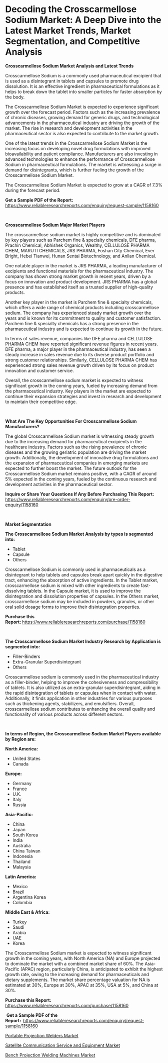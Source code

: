 <p><h1>Decoding the Crosscarmellose Sodium Market: A Deep Dive into the Latest Market Trends, Market Segmentation, and Competitive Analysis</h1></p><p><strong>Crosscarmellose Sodium Market Analysis and Latest Trends</strong></p>
<p><p>Crosscarmellose Sodium is a commonly used pharmaceutical excipient that is used as a disintegrant in tablets and capsules to promote drug dissolution. It is an effective ingredient in pharmaceutical formulations as it helps to break down the tablet into smaller particles for faster absorption by the body.</p><p>The Crosscarmellose Sodium Market is expected to experience significant growth over the forecast period. Factors such as the increasing prevalence of chronic diseases, growing demand for generic drugs, and technological advancements in the pharmaceutical industry are driving the growth of the market. The rise in research and development activities in the pharmaceutical sector is also expected to contribute to the market growth.</p><p>One of the latest trends in the Crosscarmellose Sodium Market is the increasing focus on developing novel drug formulations with improved bioavailability and patient compliance. Manufacturers are also investing in advanced technologies to enhance the performance of Crosscarmellose Sodium in pharmaceutical formulations. The market is witnessing a surge in demand for disintegrants, which is further fueling the growth of the Crosscarmellose Sodium Market.</p><p>The Crosscarmellose Sodium Market is expected to grow at a CAGR of 7.3% during the forecast period.</p></p>
<p><strong>Get a Sample PDF of the Report:&nbsp;</strong> <a href="https://www.reliableresearchreports.com/enquiry/request-sample/1158160">https://www.reliableresearchreports.com/enquiry/request-sample/1158160</a></p>
<p>&nbsp;</p>
<p><strong>Crosscarmellose Sodium Major Market Players</strong></p>
<p><p>The crosscarmellose sodium market is highly competitive and is dominated by key players such as Parchem fine & specialty chemicals, DFE pharma, Prachin Chemical, Abhishek Organics, Wealthy, CELLULOSE PHARMA CHEM, MARUTI CHEMICALS, JRS PHARMA, Foshan City Chemical, Ever Bright, Hebei Tianwei, Hunan Sentai Biotechnology, and Anllan Chemical.</p><p>One notable player in the market is JRS PHARMA, a leading manufacturer of excipients and functional materials for the pharmaceutical industry. The company has shown strong market growth in recent years, driven by a focus on innovation and product development. JRS PHARMA has a global presence and has established itself as a trusted supplier of high-quality products.</p><p>Another key player in the market is Parchem fine & specialty chemicals, which offers a wide range of chemical products including crosscarmellose sodium. The company has experienced steady market growth over the years and is known for its commitment to quality and customer satisfaction. Parchem fine & specialty chemicals has a strong presence in the pharmaceutical industry and is expected to continue its growth in the future.</p><p>In terms of sales revenue, companies like DFE pharma and CELLULOSE PHARMA CHEM have reported significant revenue figures in recent years. DFE pharma, a major player in the pharmaceutical industry, has seen a steady increase in sales revenue due to its diverse product portfolio and strong customer relationships. Similarly, CELLULOSE PHARMA CHEM has experienced strong sales revenue growth driven by its focus on product innovation and customer service.</p><p>Overall, the crosscarmellose sodium market is expected to witness significant growth in the coming years, fueled by increasing demand from the pharmaceutical industry. Key players in the market are expected to continue their expansion strategies and invest in research and development to maintain their competitive edge.</p></p>
<p>&nbsp;</p>
<p><strong>What Are The Key Opportunities For Crosscarmellose Sodium Manufacturers?</strong></p>
<p><p>The global Crosscarmellose Sodium market is witnessing steady growth due to the increasing demand for pharmaceutical excipients in the healthcare industry. Factors such as the rising prevalence of chronic diseases and the growing geriatric population are driving the market growth. Additionally, the development of innovative drug formulations and the expansion of pharmaceutical companies in emerging markets are expected to further boost the market. The future outlook for the Crosscarmellose Sodium market remains positive, with a CAGR of around 5% expected in the coming years, fueled by the continuous research and development activities in the pharmaceutical sector.</p></p>
<p><strong>Inquire or Share Your Questions If Any Before Purchasing This Report:</strong> <a href="https://www.reliableresearchreports.com/enquiry/pre-order-enquiry/1158160">https://www.reliableresearchreports.com/enquiry/pre-order-enquiry/1158160</a></p>
<p>&nbsp;</p>
<p><strong>Market Segmentation</strong></p>
<p><strong>The Crosscarmellose Sodium Market Analysis by types is segmented into:</strong></p>
<p><ul><li>Tablet</li><li>Capsule</li><li>Others</li></ul></p>
<p><p>Crosscarmellose Sodium is commonly used in pharmaceuticals as a disintegrant to help tablets and capsules break apart quickly in the digestive tract, enhancing the absorption of active ingredients. In the Tablet market, crosscarmellose sodium is mixed with other ingredients to create fast-dissolving tablets. In the Capsule market, it is used to improve the disintegration and dissolution properties of capsules. In the Others market, crosscarmellose sodium may be included in powders, granules, or other oral solid dosage forms to improve their disintegration properties.</p></p>
<p><strong>Purchase this Report:&nbsp;</strong><a href="https://www.reliableresearchreports.com/purchase/1158160">https://www.reliableresearchreports.com/purchase/1158160</a></p>
<p>&nbsp;</p>
<p><strong>The Crosscarmellose Sodium Market Industry Research by Application is segmented into:</strong></p>
<p><ul><li>Filler-Binders</li><li>Extra-Granular Superdisintegrant</li><li>Others</li></ul></p>
<p><p>Crosscarmellose sodium is commonly used in the pharmaceutical industry as a filler-binder, helping to improve the cohesiveness and compressibility of tablets. It is also utilized as an extra-granular superdisintegrant, aiding in the rapid disintegration of tablets or capsules when in contact with water. Additionally, it finds application in other industries for various purposes such as thickening agents, stabilizers, and emulsifiers. Overall, crosscarmellose sodium contributes to enhancing the overall quality and functionality of various products across different sectors.</p></p>
<p>&nbsp;</p>
<p><strong>In terms of Region, the Crosscarmellose Sodium Market Players available by Region are:</strong></p>
<p>
    <p> <strong> North America: </strong>
        <ul>
            <li>United States</li>
            <li>Canada</li>
        </ul>
        </p> 
    <p> <strong> Europe: </strong>
        <ul>
            <li>Germany</li>
            <li>France</li>
            <li>U.K.</li>
            <li>Italy</li>
            <li>Russia</li>
        </ul>
        </p> 
    <p> <strong> Asia-Pacific: </strong>
        <ul>
            <li>China</li>
            <li>Japan</li>
            <li>South Korea</li>
            <li>India</li>
            <li>Australia</li>
            <li>China Taiwan</li>
            <li>Indonesia</li>
            <li>Thailand</li>
            <li>Malaysia</li>
        </ul>
        </p> 
    <p> <strong> Latin America: </strong>
        <ul>
            <li>Mexico</li>
            <li>Brazil</li>
            <li>Argentina Korea</li>
            <li>Colombia</li>
        </ul>
        </p> 
    <p> <strong> Middle East & Africa: </strong>
        <ul>
            <li>Turkey</li>
            <li>Saudi</li>
            <li>Arabia</li>
            <li>UAE</li>
            <li>Korea</li>
        </ul>
    </p>
    </p>
<p><p>The Crosscarmellose Sodium market is expected to witness significant growth in the coming years, with North America (NA) and Europe projected to dominate the market with a combined market share of 60%. The Asia-Pacific (APAC) region, particularly China, is anticipated to exhibit the highest growth rate, owing to the increasing demand for pharmaceuticals and dietary supplements. The market share percentage valuation for NA is estimated at 30%, Europe at 30%, APAC at 35%, USA at 5%, and China at 30%.</p></p>
<p><strong>Purchase this Report: </strong><a href="https://www.reliableresearchreports.com/purchase/1158160">https://www.reliableresearchreports.com/purchase/1158160</a></p>
<p>&nbsp;<strong>Get a Sample PDF of the Report:&nbsp;&nbsp;</strong><a href="https://www.reliableresearchreports.com/enquiry/request-sample/1158160">https://www.reliableresearchreports.com/enquiry/request-sample/1158160</a></p>
<p><strong></strong></p>
<p><p><a href="https://view.publitas.com/reportprime-1/portable-projection-welders-market-size-furnishes-valuable-information-encompassing-market-share-market-trends-and-projections-spanning-from-2023-to-2030/">Portable Projection Welders Market</a></p><p><a href="https://view.publitas.com/reportprime-1/satellite-communication-service-and-equipment-market-size-furnishes-valuable-information-encompassing-market-share-market-trends-and-projections-spanning-from-2023-to-2030/">Satellite Communication Service and Equipment Market</a></p><p><a href="https://view.publitas.com/reportprime-1/bench-projection-welding-machines-market-analysis-examines-its-scope-on-growth-opportunities-and-forecasted-trends-spanning-from-2023-to-2030/">Bench Projection Welding Machines Market</a></p></p>